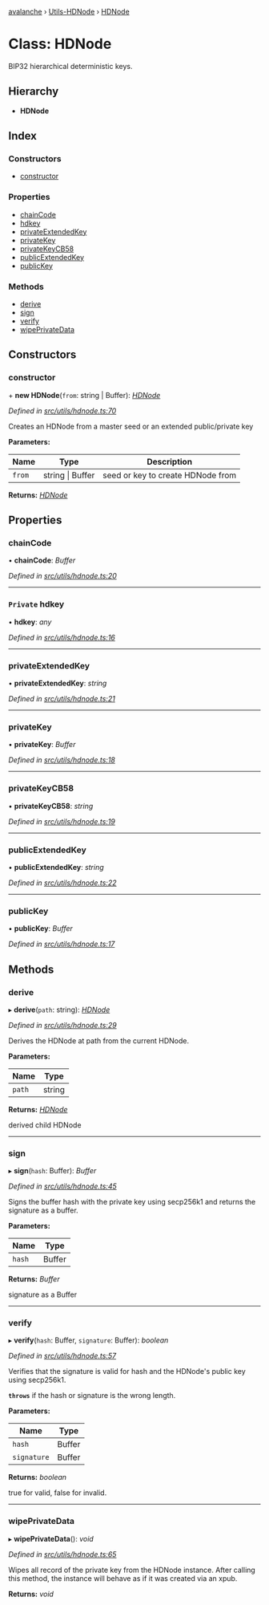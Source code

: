 [avalanche](../README.md) › [Utils-HDNode](../modules/utils_hdnode.md) › [HDNode](utils_hdnode.hdnode.md)

# Class: HDNode

BIP32 hierarchical deterministic keys.

## Hierarchy

* **HDNode**

## Index

### Constructors

* [constructor](utils_hdnode.hdnode.md#constructor)

### Properties

* [chainCode](utils_hdnode.hdnode.md#chaincode)
* [hdkey](utils_hdnode.hdnode.md#private-hdkey)
* [privateExtendedKey](utils_hdnode.hdnode.md#privateextendedkey)
* [privateKey](utils_hdnode.hdnode.md#privatekey)
* [privateKeyCB58](utils_hdnode.hdnode.md#privatekeycb58)
* [publicExtendedKey](utils_hdnode.hdnode.md#publicextendedkey)
* [publicKey](utils_hdnode.hdnode.md#publickey)

### Methods

* [derive](utils_hdnode.hdnode.md#derive)
* [sign](utils_hdnode.hdnode.md#sign)
* [verify](utils_hdnode.hdnode.md#verify)
* [wipePrivateData](utils_hdnode.hdnode.md#wipeprivatedata)

## Constructors

###  constructor

\+ **new HDNode**(`from`: string | Buffer): *[HDNode](utils_hdnode.hdnode.md)*

*Defined in [src/utils/hdnode.ts:70](https://github.com/ava-labs/avalanchejs/blob/ca67b81/src/utils/hdnode.ts#L70)*

Creates an HDNode from a master seed or an extended public/private key

**Parameters:**

Name | Type | Description |
------ | ------ | ------ |
`from` | string &#124; Buffer | seed or key to create HDNode from  |

**Returns:** *[HDNode](utils_hdnode.hdnode.md)*

## Properties

###  chainCode

• **chainCode**: *Buffer*

*Defined in [src/utils/hdnode.ts:20](https://github.com/ava-labs/avalanchejs/blob/ca67b81/src/utils/hdnode.ts#L20)*

___

### `Private` hdkey

• **hdkey**: *any*

*Defined in [src/utils/hdnode.ts:16](https://github.com/ava-labs/avalanchejs/blob/ca67b81/src/utils/hdnode.ts#L16)*

___

###  privateExtendedKey

• **privateExtendedKey**: *string*

*Defined in [src/utils/hdnode.ts:21](https://github.com/ava-labs/avalanchejs/blob/ca67b81/src/utils/hdnode.ts#L21)*

___

###  privateKey

• **privateKey**: *Buffer*

*Defined in [src/utils/hdnode.ts:18](https://github.com/ava-labs/avalanchejs/blob/ca67b81/src/utils/hdnode.ts#L18)*

___

###  privateKeyCB58

• **privateKeyCB58**: *string*

*Defined in [src/utils/hdnode.ts:19](https://github.com/ava-labs/avalanchejs/blob/ca67b81/src/utils/hdnode.ts#L19)*

___

###  publicExtendedKey

• **publicExtendedKey**: *string*

*Defined in [src/utils/hdnode.ts:22](https://github.com/ava-labs/avalanchejs/blob/ca67b81/src/utils/hdnode.ts#L22)*

___

###  publicKey

• **publicKey**: *Buffer*

*Defined in [src/utils/hdnode.ts:17](https://github.com/ava-labs/avalanchejs/blob/ca67b81/src/utils/hdnode.ts#L17)*

## Methods

###  derive

▸ **derive**(`path`: string): *[HDNode](utils_hdnode.hdnode.md)*

*Defined in [src/utils/hdnode.ts:29](https://github.com/ava-labs/avalanchejs/blob/ca67b81/src/utils/hdnode.ts#L29)*

Derives the HDNode at path from the current HDNode.

**Parameters:**

Name | Type |
------ | ------ |
`path` | string |

**Returns:** *[HDNode](utils_hdnode.hdnode.md)*

derived child HDNode

___

###  sign

▸ **sign**(`hash`: Buffer): *Buffer*

*Defined in [src/utils/hdnode.ts:45](https://github.com/ava-labs/avalanchejs/blob/ca67b81/src/utils/hdnode.ts#L45)*

Signs the buffer hash with the private key using secp256k1 and returns the signature as a buffer.

**Parameters:**

Name | Type |
------ | ------ |
`hash` | Buffer |

**Returns:** *Buffer*

signature as a Buffer

___

###  verify

▸ **verify**(`hash`: Buffer, `signature`: Buffer): *boolean*

*Defined in [src/utils/hdnode.ts:57](https://github.com/ava-labs/avalanchejs/blob/ca67b81/src/utils/hdnode.ts#L57)*

Verifies that the signature is valid for hash and the HDNode's public key using secp256k1.

**`throws`** if the hash or signature is the wrong length.

**Parameters:**

Name | Type |
------ | ------ |
`hash` | Buffer |
`signature` | Buffer |

**Returns:** *boolean*

true for valid, false for invalid.

___

###  wipePrivateData

▸ **wipePrivateData**(): *void*

*Defined in [src/utils/hdnode.ts:65](https://github.com/ava-labs/avalanchejs/blob/ca67b81/src/utils/hdnode.ts#L65)*

Wipes all record of the private key from the HDNode instance.
After calling this method, the instance will behave as if it was created via an xpub.

**Returns:** *void*
